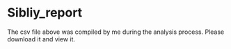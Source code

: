 # Sibliy_report

The csv file above was compiled by me during the analysis process. Please download it and view it.

